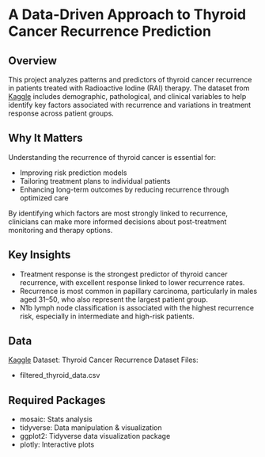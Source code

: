 # A Data-Driven Approach to Thyroid Cancer Recurrence Prediction
## Overview
This project analyzes patterns and predictors of thyroid cancer recurrence in patients treated with Radioactive Iodine (RAI) therapy. The dataset from [Kaggle](https://www.kaggle.com/datasets/aneevinay/thyroid-cancer-recurrence-dataset?select=filtered_thyroid_data.csv) includes demographic, pathological, and clinical variables to help identify key factors associated with recurrence and variations in treatment response across patient groups.

## Why It Matters
Understanding the recurrence of thyroid cancer is essential for:

-	Improving risk prediction models
-	Tailoring treatment plans to individual patients
-	Enhancing long-term outcomes by reducing recurrence through optimized care

By identifying which factors are most strongly linked to recurrence, clinicians can make more informed decisions about post-treatment monitoring and therapy options.

## Key Insights
-	Treatment response is the strongest predictor of thyroid cancer recurrence, with excellent response linked to lower recurrence rates.
-	Recurrence is most common in papillary carcinoma, particularly in males aged 31–50, who also represent the largest patient group.
-	N1b lymph node classification is associated with the highest recurrence risk, especially in intermediate and high-risk patients.

## Data
[Kaggle](https://www.kaggle.com/datasets/aneevinay/thyroid-cancer-recurrence-dataset?select=filtered_thyroid_data.csv)
Dataset: Thyroid Cancer Recurrence Dataset
Files: 
-	filtered_thyroid_data.csv

## Required Packages
-	mosaic: Stats analysis
-	tidyverse: Data manipulation & visualization
-	ggplot2: Tidyverse data visualization package
-	plotly: Interactive plots

